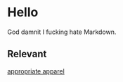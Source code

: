 Hello
=====

God damnit I fucking hate Markdown.

Relevant
--------

[appropriate apparel](http://www.redbubble.com/people/ozhy/works/6146225-i-hate-markdown?p=t-shirt)